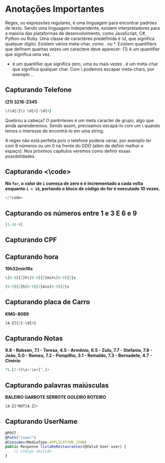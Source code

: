 # Anotações Importantes

Regex, ou expressões regulares, é uma linguagem para encontrar padrões de texto.
Sendo uma linguagem independente, existem interpretadores para a maioria das plataformas de desenvolvimento, como JavaScript, C#, Python ou Ruby.
Uma classe de caracteres predefinida é \d, que significa qualquer dígito.
Existem vários meta-char, como . ou *.
Existem quantifiers que definem quantas vezes um caractere deve aparecer:
{1} é um quantifier que significa uma vez.
* é um quantifier que significa zero, uma ou mais vezes
. é um meta-char que significa qualquer char.
Com \ podemos escapar meta-chars, por exemplo \..

## Capturando Telefone

**(21) 3216-2345**

````js
\(\d{2}\) \d{4}-\d{4}
````

Quebrou a cabeça? O parênteses é um meta caracter de grupo, algo que ainda aprenderemos. Sendo assim, precisamos escapá-lo com um \ quando temos o interesse de encontrá-lo em uma string.

A regex não está perfeita pois o telefone poderia variar, por exemplo ter com 9 números ou um 0 na frente do DDD (além de definir melhor o espaço). Nos próximos capítulos veremos como definir essas possibilidades.

## Capturando <\code>


**No <code>for</code>, o valor de <code>i</code> começa de zero e é incrementado a cada volta enquanto <code>i < 10</code>, portando o bloco de código do for é executado 10 vezes.**

````js
</?code>
````

## Capturando os números entre 1 e 3 E 6 e 9

````js
[1-36-9]
````

## Capturando CPF

## Capturando hora

**19h32min16s**

````js
\[0-9]{2}h\[0-9]{2}min\[0-9]{2}s
````

````js
[0-9]{2}h[0-9]{2}min[0-9]{2}s
````

## Capturando placa de Carro

**KMG-8089**

````js
[A-Z]{3}-\d{4}
````

## Capturando Notas

**9.8 - Robson, 7.1 - Teresa, 4.5 - Armênio, 6.5 - Zulu, 7.7 - Stefania, 7.8 - João, 5.0 - Romeu, 7.2 - Pompilho, 3.1 - Reinaldo, 7.3 - Bernadete, 4.7 - Cinério**

````js
7\.[2-9]\s+-\s+[^,]+
````

## Capturando palavras maiúsculas

**BALEIRO GARROTE SERROTE GOLEIRO ROTEIRO**

````js
[A-Z]*ROT[A-Z]+
````

## Capturando UserName

````js
@POST
@Path("/user")
@Consumes(MediaType.APPLICATION_JSON)
public Response listaDeRestaurantes(@Valid User user) { 
    // codigo omitido
}
````
````js

